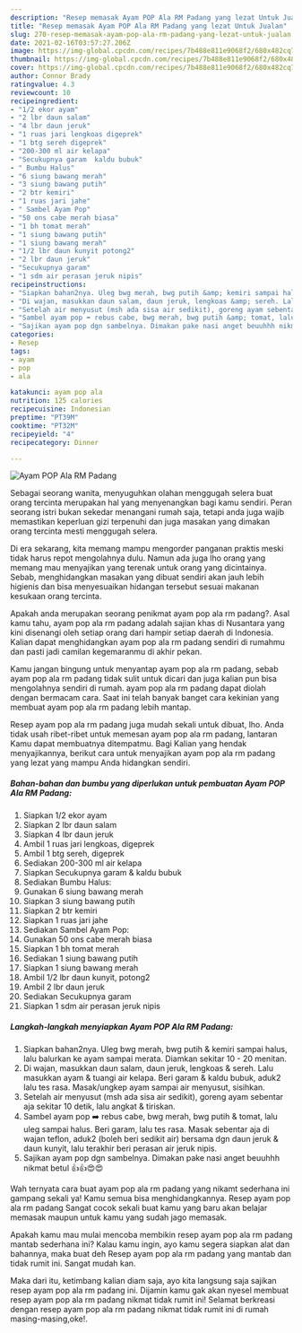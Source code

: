 ```yaml
---
description: "Resep memasak Ayam POP Ala RM Padang yang lezat Untuk Jualan"
title: "Resep memasak Ayam POP Ala RM Padang yang lezat Untuk Jualan"
slug: 270-resep-memasak-ayam-pop-ala-rm-padang-yang-lezat-untuk-jualan
date: 2021-02-16T03:57:27.206Z
image: https://img-global.cpcdn.com/recipes/7b488e811e9068f2/680x482cq70/ayam-pop-ala-rm-padang-foto-resep-utama.jpg
thumbnail: https://img-global.cpcdn.com/recipes/7b488e811e9068f2/680x482cq70/ayam-pop-ala-rm-padang-foto-resep-utama.jpg
cover: https://img-global.cpcdn.com/recipes/7b488e811e9068f2/680x482cq70/ayam-pop-ala-rm-padang-foto-resep-utama.jpg
author: Connor Brady
ratingvalue: 4.3
reviewcount: 10
recipeingredient:
- "1/2 ekor ayam"
- "2 lbr daun salam"
- "4 lbr daun jeruk"
- "1 ruas jari lengkoas digeprek"
- "1 btg sereh digeprek"
- "200-300 ml air kelapa"
- "Secukupnya garam  kaldu bubuk"
- " Bumbu Halus"
- "6 siung bawang merah"
- "3 siung bawang putih"
- "2 btr kemiri"
- "1 ruas jari jahe"
- " Sambel Ayam Pop"
- "50 ons cabe merah biasa"
- "1 bh tomat merah"
- "1 siung bawang putih"
- "1 siung bawang merah"
- "1/2 lbr daun kunyit potong2"
- "2 lbr daun jeruk"
- "Secukupnya garam"
- "1 sdm air perasan jeruk nipis"
recipeinstructions:
- "Siapkan bahan2nya. Uleg bwg merah, bwg putih &amp; kemiri sampai halus, lalu balurkan ke ayam sampai merata. Diamkan sekitar 10 - 20 menitan."
- "Di wajan, masukkan daun salam, daun jeruk, lengkoas &amp; sereh. Lalu masukkan ayam &amp; tuangi air kelapa. Beri garam &amp; kaldu bubuk, aduk2 lalu tes rasa. Masak/ungkep ayam sampai air menyusut, sisihkan."
- "Setelah air menyusut (msh ada sisa air sedikit), goreng ayam sebentar aja sekitar 10 detik, lalu angkat &amp; tiriskan."
- "Sambel ayam pop ➡️ rebus cabe, bwg merah, bwg putih &amp; tomat, lalu uleg sampai halus. Beri garam, lalu tes rasa. Masak sebentar aja di wajan teflon, aduk2 (boleh beri sedikit air) bersama dgn daun jeruk &amp; daun kunyit, lalu terakhir beri perasan air jeruk nipis."
- "Sajikan ayam pop dgn sambelnya. Dimakan pake nasi anget beuuhhh nikmat betul 👍👍😍😍"
categories:
- Resep
tags:
- ayam
- pop
- ala

katakunci: ayam pop ala 
nutrition: 125 calories
recipecuisine: Indonesian
preptime: "PT39M"
cooktime: "PT32M"
recipeyield: "4"
recipecategory: Dinner

---
```



![Ayam POP Ala RM Padang](https://img-global.cpcdn.com/recipes/7b488e811e9068f2/680x482cq70/ayam-pop-ala-rm-padang-foto-resep-utama.jpg)

Sebagai seorang wanita, menyuguhkan olahan menggugah selera buat orang tercinta merupakan hal yang menyenangkan bagi kamu sendiri. Peran seorang istri bukan sekedar menangani rumah saja, tetapi anda juga wajib memastikan keperluan gizi terpenuhi dan juga masakan yang dimakan orang tercinta mesti menggugah selera.

Di era  sekarang, kita memang mampu mengorder panganan praktis meski tidak harus repot mengolahnya dulu. Namun ada juga lho orang yang memang mau menyajikan yang terenak untuk orang yang dicintainya. Sebab, menghidangkan masakan yang dibuat sendiri akan jauh lebih higienis dan bisa menyesuaikan hidangan tersebut sesuai makanan kesukaan orang tercinta. 



Apakah anda merupakan seorang penikmat ayam pop ala rm padang?. Asal kamu tahu, ayam pop ala rm padang adalah sajian khas di Nusantara yang kini disenangi oleh setiap orang dari hampir setiap daerah di Indonesia. Kalian dapat menghidangkan ayam pop ala rm padang sendiri di rumahmu dan pasti jadi camilan kegemaranmu di akhir pekan.

Kamu jangan bingung untuk menyantap ayam pop ala rm padang, sebab ayam pop ala rm padang tidak sulit untuk dicari dan juga kalian pun bisa mengolahnya sendiri di rumah. ayam pop ala rm padang dapat diolah dengan bermacam cara. Saat ini telah banyak banget cara kekinian yang membuat ayam pop ala rm padang lebih mantap.

Resep ayam pop ala rm padang juga mudah sekali untuk dibuat, lho. Anda tidak usah ribet-ribet untuk memesan ayam pop ala rm padang, lantaran Kamu dapat membuatnya ditempatmu. Bagi Kalian yang hendak menyajikannya, berikut cara untuk menyajikan ayam pop ala rm padang yang lezat yang mampu Anda hidangkan sendiri.

<!--inarticleads1-->

##### Bahan-bahan dan bumbu yang diperlukan untuk pembuatan Ayam POP Ala RM Padang:

1. Siapkan 1/2 ekor ayam
1. Siapkan 2 lbr daun salam
1. Siapkan 4 lbr daun jeruk
1. Ambil 1 ruas jari lengkoas, digeprek
1. Ambil 1 btg sereh, digeprek
1. Sediakan 200-300 ml air kelapa
1. Siapkan Secukupnya garam &amp; kaldu bubuk
1. Sediakan  Bumbu Halus:
1. Gunakan 6 siung bawang merah
1. Siapkan 3 siung bawang putih
1. Siapkan 2 btr kemiri
1. Siapkan 1 ruas jari jahe
1. Sediakan  Sambel Ayam Pop:
1. Gunakan 50 ons cabe merah biasa
1. Siapkan 1 bh tomat merah
1. Sediakan 1 siung bawang putih
1. Siapkan 1 siung bawang merah
1. Ambil 1/2 lbr daun kunyit, potong2
1. Ambil 2 lbr daun jeruk
1. Sediakan Secukupnya garam
1. Siapkan 1 sdm air perasan jeruk nipis




<!--inarticleads2-->

##### Langkah-langkah menyiapkan Ayam POP Ala RM Padang:

1. Siapkan bahan2nya. Uleg bwg merah, bwg putih &amp; kemiri sampai halus, lalu balurkan ke ayam sampai merata. Diamkan sekitar 10 - 20 menitan.
1. Di wajan, masukkan daun salam, daun jeruk, lengkoas &amp; sereh. Lalu masukkan ayam &amp; tuangi air kelapa. Beri garam &amp; kaldu bubuk, aduk2 lalu tes rasa. Masak/ungkep ayam sampai air menyusut, sisihkan.
1. Setelah air menyusut (msh ada sisa air sedikit), goreng ayam sebentar aja sekitar 10 detik, lalu angkat &amp; tiriskan.
1. Sambel ayam pop ➡️ rebus cabe, bwg merah, bwg putih &amp; tomat, lalu uleg sampai halus. Beri garam, lalu tes rasa. Masak sebentar aja di wajan teflon, aduk2 (boleh beri sedikit air) bersama dgn daun jeruk &amp; daun kunyit, lalu terakhir beri perasan air jeruk nipis.
1. Sajikan ayam pop dgn sambelnya. Dimakan pake nasi anget beuuhhh nikmat betul 👍👍😍😍




Wah ternyata cara buat ayam pop ala rm padang yang nikamt sederhana ini gampang sekali ya! Kamu semua bisa menghidangkannya. Resep ayam pop ala rm padang Sangat cocok sekali buat kamu yang baru akan belajar memasak maupun untuk kamu yang sudah jago memasak.

Apakah kamu mau mulai mencoba membikin resep ayam pop ala rm padang mantab sederhana ini? Kalau kamu ingin, ayo kamu segera siapkan alat dan bahannya, maka buat deh Resep ayam pop ala rm padang yang mantab dan tidak rumit ini. Sangat mudah kan. 

Maka dari itu, ketimbang kalian diam saja, ayo kita langsung saja sajikan resep ayam pop ala rm padang ini. Dijamin kamu gak akan nyesel membuat resep ayam pop ala rm padang nikmat tidak rumit ini! Selamat berkreasi dengan resep ayam pop ala rm padang nikmat tidak rumit ini di rumah masing-masing,oke!.

